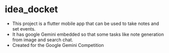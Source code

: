 # idea_docket

- This project is a flutter mobile app that can be used to take notes and set events.
- It has google Gemini embedded so that some tasks like note generation from image and search chat.
- Created for the Google Gemini Competition

